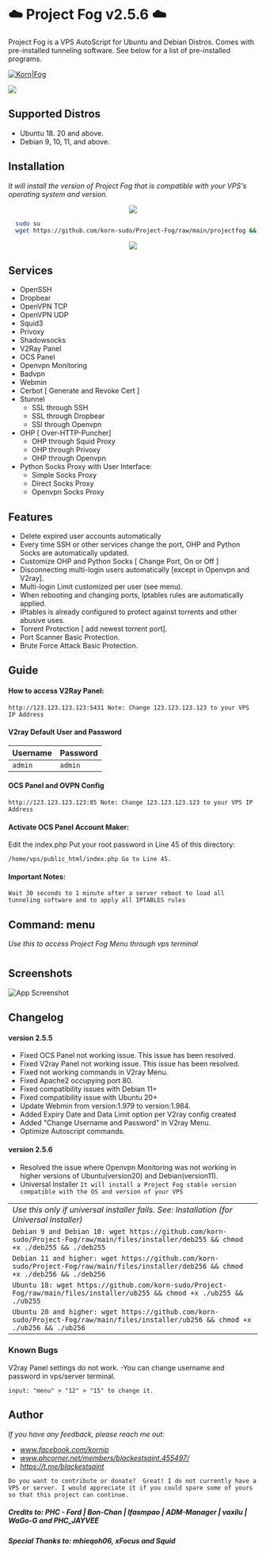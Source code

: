 
# ☁️ Project Fog v2.5.6 ☁️

Project Fog is a VPS AutoScript for Ubuntu and Debian Distros. Comes with pre-installed tunneling software. See below for a list of pre-installed programs.

[![Korn|Fog](https://cldup.com/dTxpPi9lDf.thumb.png)](https://nodesource.com/products/Kornsolid) 

![](https://komarev.com/ghpvc/?username=korn-sudo&color=green) 
###
## Supported Distros

- Ubuntu 18. 20 and above.
- Debian 9, 10, 11, and above.

###

## Installation

_It will install the version of Project Fog that is compatible with your VPS's operating system and version._

<p align="center">
  <img src="https://user-images.githubusercontent.com/76937659/153705486-44e6c1b2-74fa-4d44-be1c-36c8fdb83331.gif"/>
</p>

```bash
  sudo su
  wget https://github.com/korn-sudo/Project-Fog/raw/main/projectfog && chmod +x ./projectfog && ./projectfog
```

<p align="center">
  <img src="https://user-images.githubusercontent.com/76937659/153705486-44e6c1b2-74fa-4d44-be1c-36c8fdb83331.gif"/>
</p>


    
## Services
 - OpenSSH​
- Dropbear​
- OpenVPN TCP​
- OpenVPN UDP​
- Squid3​
- Privoxy​
- Shadowsocks​
- V2Ray Panel​
- OCS Panel​
- Openvpn Monitoring​
- Badvpn​
- Webmin​
- Cerbot [ Generate and Revoke Cert ]​
- Stunnel​
  - SSL through SSH
  - SSL through Dropbear
  - SSl through Openvpn
- OHP [ Over-HTTP-Puncher]​
   - OHP through Squid Proxy
   - OHP through Privoxy
   - OHP through Openvpn
- Python Socks Proxy​
   with User Interface:  
   - Simple Socks Proxy
   - Direct Socks Proxy​
  - Openvpn Socks Proxy


## Features

- Delete expired user accounts automatically
- Every time SSH or other services change the port, OHP and Python Socks are automatically updated.
- Customize OHP and Python Socks [ Change Port, On or Off ]
- Disconnecting multi-login users automatically [except in Openvpn and V2ray].
- Multi-login Limit customized per user (see menu).
- When rebooting and changing ports, Iptables rules are automatically applied.
- IPtables is already configured to protect against torrents and other abusive uses.
- Torrent Protection [ add newest torrent port].
- Port Scanner Basic Protection.
- Brute Force Attack Basic Protection.


## Guide

#### How to access V2Ray Panel:

`
  http://123.123.123.123:5431
  Note: Change 123.123.123.123 to your VPS IP Address
  `

#### V2ray Default User and Password
| Username | Password    | 
| :-------- | :------- | 
| `admin` | `admin` | 


#### OCS Panel and OVPN Config

`
 http://123.123.123.123:85
 Note: Change 123.123.123.123 to your VPS IP Address
`

#### Activate OCS Panel Account Maker:
 Edit the index.php Put your root password in Line 45 of this directory:

`
 /home/vps/public_html/index.php
 Go to Line 45.
`

#### Important Notes:
`
Wait 30 seconds to 1 minute after a server reboot to load all tunneling software and to apply all IPTABLES rules
`

## Command: menu
_Use this to access Project Fog Menu through vps terminal_
#





## Screenshots

![App Screenshot](https://github.com/korn-sudo/Project-Fog/raw/main/files/screenshots/fog.png/)


##  Changelog
#### version 2.5.5
- Fixed OCS Panel not working issue. This issue has been resolved.
- Fixed V2ray Panel not working issue. This issue has been resolved.
- Fixed not working commands in V2ray Menu.
- Fixed Apache2 occupying port 80.
- Fixed compatibility issues with Debian 11+
- Fixed compatibility issue with Ubuntu 20+
- Update Webmin from version:1.979 to version:1.984.
- Added Expiry Date and Data Limit option per V2ray config created
- Added "Change Username and Password" in V2ray Menu.
- Optimize Autoscript commands.
#### version 2.5.6
- Resolved the issue where Openvpn Monitoring was not working in higher versions of Ubuntu(version20) and Debian(version11).
- Universal Installer `It will install a Project Fog stable version compatible with the OS and version of your VPS`


|  |
| :------- | 
| _Use this only if universal installer fails. See: Installation (for Universal Installer)_ | 
| `Debian 9 and Debian 10: wget https://github.com/korn-sudo/Project-Fog/raw/main/files/installer/deb255 && chmod +x ./deb255 && ./deb255` | 
| `Debian 11 and higher: wget https://github.com/korn-sudo/Project-Fog/raw/main/files/installer/deb256 && chmod +x ./deb256 && ./deb256` |
| `Ubuntu 18: wget https://github.com/korn-sudo/Project-Fog/raw/main/files/installer/ub255 && chmod +x ./ub255 && ./ub255` | 
| `Ubuntu 20 and higher: wget https://github.com/korn-sudo/Project-Fog/raw/main/files/installer/ub256 && chmod +x ./ub256 && ./ub256` |

### Known Bugs
V2ray Panel settings do not work. -You can change username and password in vps/server terminal.

`input: "menu" > "12" > "15" to change it.`


## Author

_If you have any feedback, please reach me out:_
- _www.facebook.com/kornip_
- _www.phcorner.net/members/blackestsaint.455497/_
- _https://t.me/blackestsaint_


`Do you want to contribute or donate? 
Great! I do not currently have a VPS or server. I would appreciate it if you could spare some of yours so that this project can continue.`


##### _Credits to: PHC - Ford | Bon-Chan | lfasmpao | ADM-Manager | vaxilu | WaGo-G and PHC_JAYVEE_
##### _Special Thanks to: mhieqoh06, xFocus and Squid_

   [git-repo-url]: <https://github.com/joemccann/dillinger.git>
   [john gruber]: <http://daringfireball.net>
   [df1]: <http://daringfireball.net/projects/markdown/>
   [markdown-it]: <https://github.com/markdown-it/markdown-it>
   [Ace Editor]: <http://ace.ajax.org>
   [node.js]: <http://nodejs.org>
   [Twitter Bootstrap]: <http://twitter.github.com/bootstrap/>
   [jQuery]: <http://jquery.com>
   [@tjholowaychuk]: <http://twitter.com/tjholowaychuk>
   [express]: <http://expressjs.com>
   [AngularJS]: <http://angularjs.org>
   [Gulp]: <http://gulpjs.com>

   [PlDb]: <https://github.com/joemccann/dillinger/tree/master/plugins/dropbox/README.md>
   [PlGh]: <https://github.com/joemccann/dillinger/tree/master/plugins/github/README.md>
   [PlGd]: <https://github.com/joemccann/dillinger/tree/master/plugins/googledrive/README.md>
   [PlOd]: <https://github.com/joemccann/dillinger/tree/master/plugins/onedrive/README.md>
   [PlMe]: <https://github.com/joemccann/dillinger/tree/master/plugins/medium/README.md>
   [PlGa]: <https://github.com/RahulHP/dillinger/blob/master/plugins/googleanalytics/README.md>
